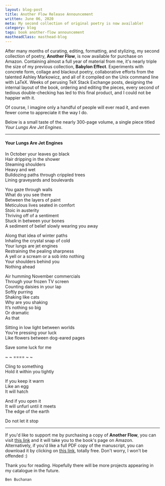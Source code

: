 ```yaml
---
layout: blog-post
title: Another Flow Release Announcement
written: June 06, 2020
meta: My second collection of original poetry is now available!
category: blog
tags: book another-flow announcement
mastheadClass: masthead-blog
---
```


After many months of curating, editing, formatting, and stylizing, my second collection of poetry, __Another Flow__, is now available for purchase on Amazon. Containing almost a full year of material from me, it's nearly triple the size of my previous collection, __Babylon Effect__. Experiments with concrete form, collage and blackout poetry, collaborative efforts from the talented Ashley Markowicz, and all of it compiled on the Unix command line with LaTeX. Weeks of perusing TeX Stack Exchange posts, designing the internal layout of the book, ordering and editing the pieces, every second of tedious double-checking has led to this final product, and I could not be happier with it.

Of course, I imagine only a handful of people will ever read it, and even fewer come to appreciate it the way I do.

Below is a small taste of the nearly 300-page volume, a single piece titled _Your Lungs Are Jet Engines_.

<hr>

<h4>Your Lungs Are Jet Engines</h4>

In October your leaves go black <br>
Hair dripping in the shower <br>
Steaming shoulders <br>
Heavy and wet <br>
Bulldozing paths through crippled trees <br>
Lining graveyards and boulevards

You gaze through walls <br>
What do you see there <br>
Between the layers of paint <br>
Meticulous lives seated in comfort <br>
Stoic in austerity <br>
Thriving off of a sentiment <br>
Stuck in between your bones <br>
A sediment of belief slowly wearing you away

Along that idea of winter paths <br>
Inhaling the crystal snap of cold <br>
Your lungs are jet engines <br>
Restraining the pealing sharpness <br>
A yell or a scream or a sob into nothing <br>
Your shoulders behind you <br>
Nothing ahead

Air humming November commercials <br>
Through your frozen TV screen <br>
Counting daisies in your lap <br>
Softly purring <br>
Shaking like cats <br>
Why are you shaking <br>
It’s nothing so big <br>
Or dramatic <br>
As that

Sitting in low light between worlds <br>
You’re pressing your luck <br>
Like flowers between dog-eared pages

Save some luck for me

~ ~ ==== ~ ~

Cling to something <br>
Hold it within you tightly

If you keep it warm <br>
Like an egg <br>
It will hatch

And if you open it <br>
It will unfurl until it meets <br>
The edge of the earth

Do not let it stop

<hr>

If you'd like to support me by purchasing a copy of __Another Flow__, you can visit [this link](https://amazon.com/Another-Flow-Ben-Buchanan/dp/B089M2HZ9S/) and it will take you to the book's page on Amazon. Alternatively, if you'd like a full PDF copy of the manuscript, you can download it by clicking on [this link](/poetry/Another-Flow.pdf), totally free. Don't worry, I won't be offended :)

Thank you for reading. Hopefully there will be more projects appearing in my catalogue in the future.

	Ben Buchanan
